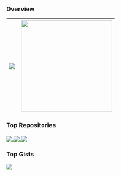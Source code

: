 ### Overview

| <img align="center" src="https://github-readme-stats-weld-phi-66.vercel.app/api?username=fanchenbao&show=reviews,prs_merged&show_icons=true&theme=monokai" /> | <img align="center" height=245 src="https://github-readme-stats-weld-phi-66.vercel.app/api/top-langs/?size_weight=1&count_weight=0&username=FanchenBao&layout=compact&langs_count=7" /> |
| ------------- | ------------- |



### Top Repositories
<a href="https://github.com/FanchenBao/react-native-scroll-indicator">
  <img align="center" src="https://github-readme-stats-weld-phi-66.vercel.app/api/pin/?username=fanchenbao&repo=react-native-scroll-indicator&theme=chartreuse-dark" />
</a>
<a href="https://github.com/FanchenBao/probe_request_injection">
  <img align="center" src="https://github-readme-stats-weld-phi-66.vercel.app/api/pin/?username=fanchenbao&repo=probe_request_injection&theme=chartreuse-dark" />
</a>
<a href="https://github.com/FanchenBao/detect_empty_parking_spot">
  <img align="center" src="https://github-readme-stats-weld-phi-66.vercel.app/api/pin/?username=fanchenbao&repo=detect_empty_parking_spot&theme=chartreuse-dark" />
</a>


### Top Gists

<a href="https://github.com/FanchenBao/react-native-scroll-indicator">
  <img align="center" src="https://github-readme-stats-weld-phi-66.vercel.app/api/gist?id=d8577599c46eab1238a81857bb7277c9&theme=github_dark" />
</a>